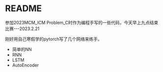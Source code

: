 # README

参加2023MCM_ICM Problem_C时作为编程手写的一些代码，今天早上九点结束比赛---2023.2.21

刚好用自己寒假学的pytorch写了几个网络来练手。

- 简单的NN
- RNN
- LSTM
- AutoEncoder